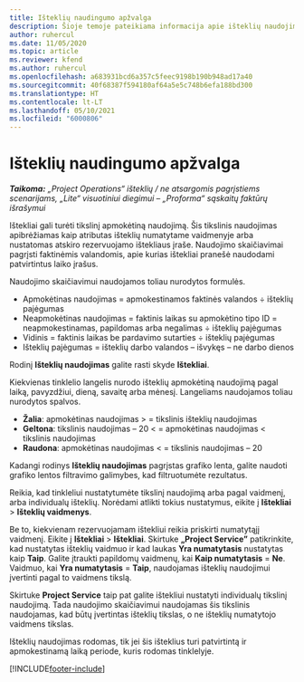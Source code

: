 ```yaml
---
title: Išteklių naudingumo apžvalga
description: Šioje temoje pateikiama informacija apie išteklių naudojimą „Project Operations”.
author: ruhercul
ms.date: 11/05/2020
ms.topic: article
ms.reviewer: kfend
ms.author: ruhercul
ms.openlocfilehash: a683931bcd6a357c5feec9198b190b948ad17a40
ms.sourcegitcommit: 40f68387f594180af64a5e5c748b6efa188bd300
ms.translationtype: HT
ms.contentlocale: lt-LT
ms.lasthandoff: 05/10/2021
ms.locfileid: "6000806"
---
```

# <a name="resource-utilization-overview"></a>Išteklių naudingumo apžvalga

_**Taikoma:** „Project Operations“ išteklių / ne atsargomis pagrįstiems scenarijams, „Lite“ visuotiniui diegimui – „Proforma“ sąskaitų faktūrų išrašymui_

Ištekliai gali turėti tikslinį apmokėtiną naudojimą. Šis tikslinis naudojimas apibrėžiamas kaip atributas išteklių numatytame vaidmenyje arba nustatomas atskiro rezervuojamo ištekliaus įraše. Naudojimo skaičiavimai pagrįsti faktinėmis valandomis, apie kurias ištekliai pranešė naudodami patvirtintus laiko įrašus.

Naudojimo skaičiavimui naudojamos toliau nurodytos formulės.

  - Apmokėtinas naudojimas = apmokestinamos faktinės valandos ÷ išteklių pajėgumas
  - Neapmokėtinas naudojimas = faktinis laikas su apmokėtino tipo ID = neapmokestinamas, papildomas arba negalimas ÷ išteklių pajėgumas
  - Vidinis = faktinis laikas be pardavimo sutarties ÷ išteklių pajėgumas
  - Išteklių pajėgumas = išteklių darbo valandos – išvykęs – ne darbo dienos

Rodinį **Išteklių naudojimas** galite rasti skyde **Ištekliai**.

Kiekvienas tinklelio langelis nurodo išteklių apmokėtiną naudojimą pagal laiką, pavyzdžiui, dieną, savaitę arba mėnesį. Langeliams naudojamos toliau nurodytos spalvos.

  - **Žalia**: apmokėtinas naudojimas > = tikslinis išteklių naudojimas
  - **Geltona**: tikslinis naudojimas – 20 < = apmokėtinas naudojimas < tikslinis naudojimas
  - **Raudona**: apmokėtinas naudojimas < = tikslinis naudojimas – 20

Kadangi rodinys **Išteklių naudojimas** pagrįstas grafiko lenta, galite naudoti grafiko lentos filtravimo galimybes, kad filtruotumėte rezultatus.

Reikia, kad tinkleliui nustatytumėte tikslinį naudojimą arba pagal vaidmenį, arba individualų išteklių. Norėdami atlikti tokius nustatymus, eikite į **Ištekliai** > **Išteklių vaidmenys**.

Be to, kiekvienam rezervuojamam ištekliui reikia priskirti numatytąjį vaidmenį. Eikite į **Ištekliai** > **Ištekliai**. Skirtuke **„Project Service”** patikrinkite, kad nustatytas išteklių vaidmuo ir kad laukas **Yra numatytasis** nustatytas kaip **Taip**. Galite įtraukti papildomų vaidmenų, kai **Kaip numatytasis**  = **Ne**. Vaidmuo, kai **Yra numatytasis**  = **Taip**, naudojamas išteklių naudojimui įvertinti pagal to vaidmens tikslą.

Skirtuke **Project Service** taip pat galite ištekliui nustatyti individualų tikslinį naudojimą. Tada naudojimo skaičiavimui naudojamas šis tikslinis naudojamas, kad būtų įvertintas išteklių tikslas, o ne išteklių numatytojo vaidmens tikslas.

Išteklių naudojimas rodomas, tik jei šis išteklius turi patvirtintą ir apmokestinamą laiką periode, kuris rodomas tinklelyje.


[!INCLUDE[footer-include](../includes/footer-banner.md)]